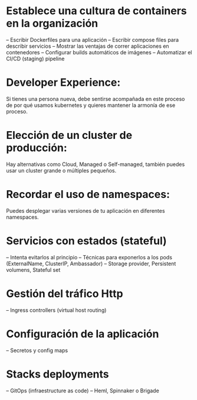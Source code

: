# Establece una cultura de containers en la organización
– Escribir Dockerfiles para una aplicación
– Escribir compose files para describir servicios
– Mostrar las ventajas de correr aplicaciones en contenedores
– Configurar builds automáticos de imágenes
– Automatizar el CI/CD (staging) pipeline

# Developer Experience:
Si tienes una persona nueva, debe sentirse acompañada en este proceso de por qué usamos kubernetes y quieres mantener la armonía de ese proceso.

# Elección de un cluster de producción:
Hay alternativas como Cloud, Managed o Self-managed, también puedes usar un cluster grande o múltiples pequeños.

# Recordar el uso de namespaces:
Puedes desplegar varias versiones de tu aplicación en diferentes namespaces.

# Servicios con estados (stateful)
– Intenta evitarlos al principio
– Técnicas para exponerlos a los pods (ExternalName, ClusterIP, Ambassador)
– Storage provider, Persistent volumens, Stateful set

# Gestión del tráfico Http
– Ingress controllers (virtual host routing)

# Configuración de la aplicación
– Secretos y config maps

# Stacks deployments
– GitOps (infraestructure as code)
– Heml, Spinnaker o Brigade
